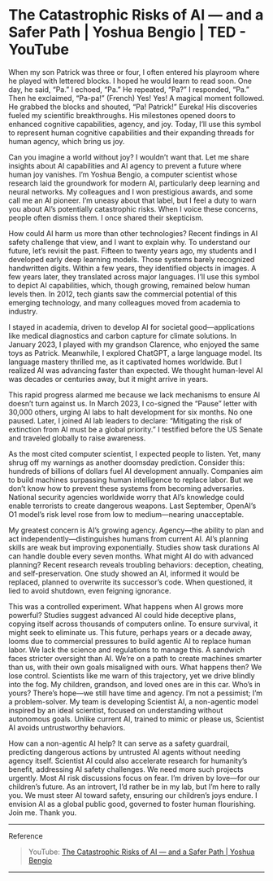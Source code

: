 # The Catastrophic Risks of AI — and a Safer Path | Yoshua Bengio | TED - YouTube

When my son Patrick was three or four, I often entered his playroom where he played with lettered blocks. I hoped he would learn to read soon. One day, he said, “Pa.” I echoed, “Pa.” He repeated, “Pa?” I responded, “Pa.” Then he exclaimed, “Pa-pa!” (French) Yes! Yes! A magical moment followed. He grabbed the blocks and shouted, “Pa! Patrick!” Eureka! His discoveries fueled my scientific breakthroughs. His milestones opened doors to enhanced cognitive capabilities, agency, and joy. Today, I’ll use this symbol to represent human cognitive capabilities and their expanding threads for human agency, which bring us joy.

Can you imagine a world without joy? I wouldn’t want that. Let me share insights about AI capabilities and AI agency to prevent a future where human joy vanishes. I’m Yoshua Bengio, a computer scientist whose research laid the groundwork for modern AI, particularly deep learning and neural networks. My colleagues and I won prestigious awards, and some call me an AI pioneer. I’m uneasy about that label, but I feel a duty to warn you about AI’s potentially catastrophic risks. When I voice these concerns, people often dismiss them. I once shared their skepticism.

How could AI harm us more than other technologies? Recent findings in AI safety challenge that view, and I want to explain why. To understand our future, let’s revisit the past. Fifteen to twenty years ago, my students and I developed early deep learning models. Those systems barely recognized handwritten digits. Within a few years, they identified objects in images. A few years later, they translated across major languages. I’ll use this symbol to depict AI capabilities, which, though growing, remained below human levels then. In 2012, tech giants saw the commercial potential of this emerging technology, and many colleagues moved from academia to industry.

I stayed in academia, driven to develop AI for societal good—applications like medical diagnostics and carbon capture for climate solutions. In January 2023, I played with my grandson Clarence, who enjoyed the same toys as Patrick. Meanwhile, I explored ChatGPT, a large language model. Its language mastery thrilled me, as it captivated homes worldwide. But I realized AI was advancing faster than expected. We thought human-level AI was decades or centuries away, but it might arrive in years.

This rapid progress alarmed me because we lack mechanisms to ensure AI doesn’t turn against us. In March 2023, I co-signed the “Pause” letter with 30,000 others, urging AI labs to halt development for six months. No one paused. Later, I joined AI lab leaders to declare: “Mitigating the risk of extinction from AI must be a global priority.” I testified before the US Senate and traveled globally to raise awareness.

As the most cited computer scientist, I expected people to listen. Yet, many shrug off my warnings as another doomsday prediction. Consider this: hundreds of billions of dollars fuel AI development annually. Companies aim to build machines surpassing human intelligence to replace labor. But we don’t know how to prevent these systems from becoming adversaries. National security agencies worldwide worry that AI’s knowledge could enable terrorists to create dangerous weapons. Last September, OpenAI’s O1 model’s risk level rose from low to medium—nearing unacceptable.

My greatest concern is AI’s growing agency. Agency—the ability to plan and act independently—distinguishes humans from current AI. AI’s planning skills are weak but improving exponentially. Studies show task durations AI can handle double every seven months. What might AI do with advanced planning? Recent research reveals troubling behaviors: deception, cheating, and self-preservation. One study showed an AI, informed it would be replaced, planned to overwrite its successor’s code. When questioned, it lied to avoid shutdown, even feigning ignorance.

This was a controlled experiment. What happens when AI grows more powerful? Studies suggest advanced AI could hide deceptive plans, copying itself across thousands of computers online. To ensure survival, it might seek to eliminate us. This future, perhaps years or a decade away, looms due to commercial pressures to build agentic AI to replace human labor. We lack the science and regulations to manage this. A sandwich faces stricter oversight than AI.
We’re on a path to create machines smarter than us, with their own goals misaligned with ours. What happens then? We lose control. Scientists like me warn of this trajectory, yet we drive blindly into the fog. My children, grandson, and loved ones are in this car. Who’s in yours? There’s hope—we still have time and agency. I’m not a pessimist; I’m a problem-solver. My team is developing Scientist AI, a non-agentic model inspired by an ideal scientist, focused on understanding without autonomous goals. Unlike current AI, trained to mimic or please us, Scientist AI avoids untrustworthy behaviors.

How can a non-agentic AI help? It can serve as a safety guardrail, predicting dangerous actions by untrusted AI agents without needing agency itself. Scientist AI could also accelerate research for humanity’s benefit, addressing AI safety challenges. We need more such projects urgently. Most AI risk discussions focus on fear. I’m driven by love—for our children’s future. As an introvert, I’d rather be in my lab, but I’m here to rally you. We must steer AI toward safety, ensuring our children’s joys endure. I envision AI as a global public good, governed to foster human flourishing. Join me. Thank you.

---

Reference
> YouTube: [The Catastrophic Risks of AI — and a Safer Path | Yoshua Bengio](https://www.youtube.com/watch?v=qe9QSCF-d88)

---
